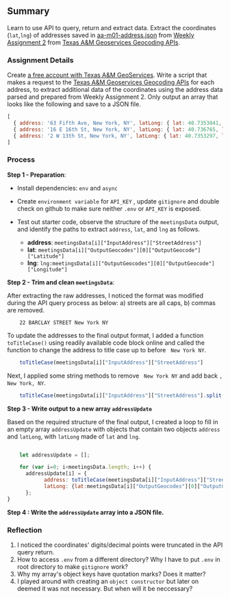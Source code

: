 ## Summary

Learn to use API to query, return and extract data. Extract the coordinates (`lat`,`lng`) of addresses saved in [aa-m01-address.json](https://github.com/meanmodemoda/msdv-data-structures/blob/master/data/aa-m01-address.json) from [Weekly Assignment 2](https://github.com/meanmodemoda/msdv-data-structures/blob/master/week02/week02.js) from [Texas A&M Geoservices Geocoding APIs](http://geoservices.tamu.edu/Services/Geocode/WebService/). 
<br />

### Assignment Details

Create [a free account with Texas A&M GeoServices](https://geoservices.tamu.edu/Signup/). Write a script that makes a request to the [Texas A&M Geoservices Geocoding APIs](http://geoservices.tamu.edu/Services/Geocode/WebService/) for each address, to extract additional data of the coordinates using the address data parsed and prepared from Weekly Assignment 2.
Only output an array that looks like the following and save to a JSON file. 
```js
[ 
  { address: '63 Fifth Ave, New York, NY', latLong: { lat: 40.7353041, lng: -73.99413539999999 } },
  { address: '16 E 16th St, New York, NY', latLong: { lat: 40.736765, lng: -73.9919024 } },
  { address: '2 W 13th St, New York, NY', latLong: { lat: 40.7353297, lng: -73.99447889999999 } } 
]
```

### Process

**Step 1 - Preparation**: 

* Install dependencies: `env` and `async`
* Create `environment variable` for `API_KEY` , update `gitignore` and double check on github to make sure neither `.env` or `API_KEY` is exposed.
* Test out starter code, observe the structure of the `meetingsData` output, and identify the paths to extract `address`, `lat`, and `lng` as follows.

    - **address**:  `meetingsData[i]["InputAddress"]["StreetAddress"]`
    - **lat**: `meetingsData[i]["OutputGeocodes"][0]["OutputGeocode"]["Latitude"]`
    - **lng**: `lng:meetingsData[i]["OutputGeocodes"][0]["OutputGeocode"]["Longitude"]`
    

**Step 2 - Trim and clean `meetingsData`**: 

After extracting the raw addresses, I noticed the format was modified during the API query process as below:  a) streets are all caps, b) commas are removed.
```
    22 BARCLAY STREET New York NY
```

To update the addresses to the final output format, I added a function `toTitleCase()` using readily available code block online and called the function to change the address to title case up to before ` New York NY`.
```js
    toTitleCase(meetingsData[i]["InputAddress"]["StreetAddress"]
```
Next, I applied some string methods to remove ` New York NY` and add back `, New York, NY`.
```js
    toTitleCase(meetingsData[i]["InputAddress"]["StreetAddress"].split(" New York NY")[0]).concat(", New York, NY"),
```

**Step 3 - Write output to a new array `addressUpdate`**

Based on the required structure of the final output, I created a loop to fill in an empty array `addressUpdate` with objects that contain two objects `address` and `latLong`, with `latLong` made of `lat` and `lng`.

```javascript

    let addressUpdate = [];

    for (var i=0; i<meetingsData.length; i++) {
      addressUpdate[i] = {
            address: toTitleCase(meetingsData[i]["InputAddress"]["StreetAddress"].split(" New York NY")[0]).concat(", New York, NY"),
            latLong: {lat:meetingsData[i]["OutputGeocodes"][0]["OutputGeocode"]["Latitude"], lng:meetingsData[i]["OutputGeocodes"][0]["OutputGeocode"]["Longitude"]}
      };
}

```

**Step 4 :  Write the `addressUpdate` array into a JSON file.**


### Reflection

1. I noticed the coordinates' digits/decimal points were truncated in the API query return.
2. How to access `.env` from a different directory? Why I have to put `.env` in root directory to make `gitignore` work?
3. Why my array's object keys have quotation marks? Does it matter?
4. I played around with creating an `object constructor` but later on deemed it was not necessary. But when will it be neccessary? 
